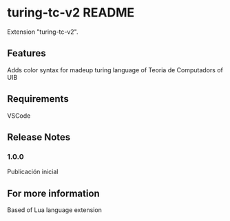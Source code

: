 # turing-tc-v2 README

Extension "turing-tc-v2".

## Features

Adds color syntax for madeup turing language of Teoria de Computadors of UIB

## Requirements

VSCode

## Release Notes

### 1.0.0

Publicación inicial

## For more information

Based of Lua language extension
